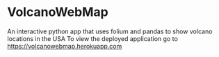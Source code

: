 # VolcanoWebMap
An interactive python app that uses folium and pandas to show volcano locations in the USA
To view the deployed application go to https://volcanowebmap.herokuapp.com
